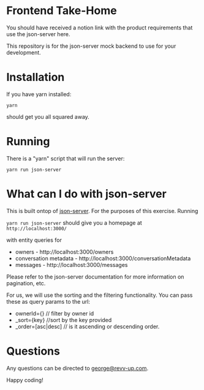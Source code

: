 # Frontend Take-Home

You should have received a notion link with the product requirements that use the json-server here.

This repository is for the json-server mock backend to use for your development.

# Installation
If you have yarn installed:

`yarn`

should get you all squared away.

# Running

There is a "yarn" script that will run the server:

`yarn run json-server`

# What can I do with json-server
This is built ontop of [json-server](https://github.com/typicode/json-server). For the purposes of this exercise. Running

`yarn run json-server` should give you a homepage at `http://localhost:3000/`

with entity queries for

* owners - http://localhost:3000/owners
* conversation metadata - http://localhost:3000/conversationMetadata
* messages - http://localhost:3000/messages

Please refer to the json-server documentation for more information on pagination, etc.

For us, we will use the sorting and the filtering functionality. You can pass these as query params to the url:

* ownerId={} // filter by owner id
* _sort={key} //sort by the key provided
* _order=[asc|desc] // is it ascending or descending order.


# Questions
Any questions can be directed to george@revv-up.com.

Happy coding!

